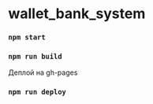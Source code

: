 # wallet_bank_system

### `npm start`

### `npm run build`

Деплой на gh-pages

### `npm run deploy`
